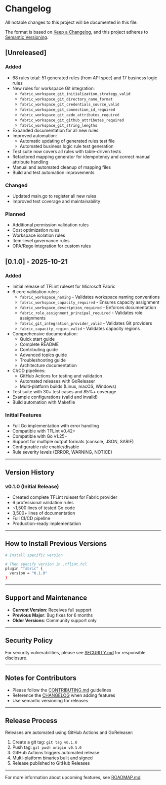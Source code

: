 # Changelog

All notable changes to this project will be documented in this file.

The format is based on [Keep a Changelog](https://keepachangelog.com/en/1.0.0/),
and this project adheres to [Semantic Versioning](https://semver.org/spec/v2.0.0.html).


## [Unreleased]

### Added
- 68 rules total: 51 generated rules (from API spec) and 17 business logic rules
- New rules for workspace Git integration:
  - `fabric_workspace_git_initialization_strategy_valid`
  - `fabric_workspace_git_directory_name_format`
  - `fabric_workspace_git_credentials_source_valid`
  - `fabric_workspace_git_connection_id_required`
  - `fabric_workspace_git_azdo_attributes_required`
  - `fabric_workspace_git_github_attributes_required`
  - `fabric_workspace_git_string_lengths`
- Expanded documentation for all new rules
- Improved automation:
  - Automatic updating of generated rules test file
  - Automated business logic rule test generation
- Test suite now covers all rules with table-driven tests
- Refactored mapping generator for idempotency and correct manual attribute handling
- Manual and automated cleanup of mapping files
- Build and test automation improvements

### Changed
- Updated main.go to register all new rules
- Improved test coverage and maintainability

### Planned
- Additional permission validation rules
- Cost optimization rules
- Workspace isolation rules
- Item-level governance rules
- OPA/Rego integration for custom rules

## [0.1.0] - 2025-10-21

### Added
- Initial release of TFLint ruleset for Microsoft Fabric
- 6 core validation rules:
  - `fabric_workspace_naming` - Validates workspace naming conventions
  - `fabric_workspace_capacity_required` - Ensures capacity assignment
  - `fabric_workspace_description_required` - Enforces documentation
  - `fabric_role_assignment_principal_required` - Validates role assignments
  - `fabric_git_integration_provider_valid` - Validates Git providers
  - `fabric_capacity_region_valid` - Validates capacity regions
- Comprehensive documentation:
  - Quick start guide
  - Complete README
  - Contributing guide
  - Advanced topics guide
  - Troubleshooting guide
  - Architecture documentation
- CI/CD pipelines:
  - GitHub Actions for testing and validation
  - Automated releases with GoReleaser
  - Multi-platform builds (Linux, macOS, Windows)
- Test suite with 30+ test cases and 85%+ coverage
- Example configurations (valid and invalid)
- Build automation with Makefile

### Initial Features
- Full Go implementation with error handling
- Compatible with TFLint v0.42+
- Compatible with Go v1.25+
- Support for multiple output formats (console, JSON, SARIF)
- Configurable rule enable/disable
- Rule severity levels (ERROR, WARNING, NOTICE)

---

## Version History

### v0.1.0 (Initial Release)
- Created complete TFLint ruleset for Fabric provider
- 6 professional validation rules
- ~1,500 lines of tested Go code
- 3,500+ lines of documentation
- Full CI/CD pipeline
- Production-ready implementation

---

## How to Install Previous Versions

```bash
# Install specific version

# Then specify version in .tflint.hcl
plugin "fabric" {
  version = "0.1.0"
}
```

---

## Support and Maintenance

- **Current Version**: Receives full support
- **Previous Major**: Bug fixes for 6 months
- **Older Versions**: Community support only

---

## Security Policy

For security vulnerabilities, please see [SECURITY.md](SECURITY.md) for responsible disclosure.

---

## Notes for Contributors

- Please follow the [CONTRIBUTING.md](CONTRIBUTING.md) guidelines
- Reference the [CHANGELOG](CHANGELOG.md) when adding features
- Use semantic versioning for releases

---

## Release Process

Releases are automated using GitHub Actions and GoReleaser:

1. Create a git tag: `git tag v0.1.0`
2. Push tag: `git push origin v0.1.0`
3. GitHub Actions triggers automated release
4. Multi-platform binaries built and signed
5. Release published to GitHub Releases

---

For more information about upcoming features, see [ROADMAP.md](ROADMAP.md).
